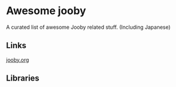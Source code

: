 # Awesome jooby
A curated list of awesome Jooby related stuff. (Including Japanese)


## Links

[jooby.org](http://jooby.org/)


## Libraries

